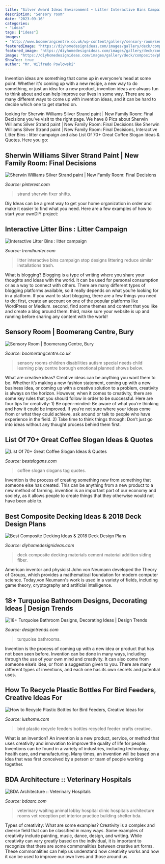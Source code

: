 ```yaml
---
title: "Silver Award Ideas Environment ~ Litter Interactive Bins Campaign Stop Designs Littering Reduce Similar Installations Trash"
description: "Sensory room"
date: "2023-09-16"
categories:
- "ideas"
tags: ["ideas"]
images:
- "http://www.boomerangcentre.co.uk/wp-content/gallery/sensory-room/sensory-room-2.jpg"
featuredImage: "https://diyhomedesignideas.com/images/gallery/deck/composite/photo-1.jpg"
featured_image: "https://diyhomedesignideas.com/images/gallery/deck/composite/photo-1.jpg"
image: "https://diyhomedesignideas.com/images/gallery/deck/composite/photo-1.jpg"
ShowToc: true
author: "Mr. Wilfredo Powlowski"
---
```



Invention ideas are something that come up in everyone's head at some point. Whether it's coming up with a new recipe, a new way to do something, or just an idea for a new product, invention ideas are always fun to think about and can help improve our lives in some way. There are so many different ways to come up with invention ideas, and it can be hard to decide which one to get started on.

	

		
looking for Sherwin Williams Silver Strand paint | New Family Room: Final Decisions you've visit to the right page. We have 8 Pics about Sherwin Williams Silver Strand paint | New Family Room: Final Decisions like Sherwin Williams Silver Strand paint | New Family Room: Final Decisions, Interactive Litter Bins : litter campaign and also List Of 70+ Great Coffee Slogan Ideas &amp; Quotes. Here you go:
		
    
## Sherwin Williams Silver Strand Paint | New Family Room: Final Decisions

<img loading=lazy src="https://s-media-cache-ak0.pinimg.com/736x/91/df/f0/91dff01c8cfb22adfbf094c5609e37d3.jpg" onerror="this.onerror=null;this.src='https://tse1.mm.bing.net/th?id=OIP.yjNc_TQufJER0LzGjte-uAHaKP&amp;pid=15.1';" alt="Sherwin Williams Silver Strand paint | New Family Room: Final Decisions">

_Source: pinterest.com_

>strand sherwin fixer shifts. 

	

Diy Ideas can be a great way to get your home organization in order and make it easier to find what you need. Here are a few examples of how to start your ownDIY project: 

    
## Interactive Litter Bins : Litter Campaign

<img loading=lazy src="http://cdn.trendhunterstatic.com/thumbs/litter-campaign.jpeg" onerror="this.onerror=null;this.src='https://tse2.mm.bing.net/th?id=OIP.HQuTZ0GBZzRkq5VqM7hzPQHaJ4&amp;pid=15.1';" alt="Interactive Litter Bins : litter campaign">

_Source: trendhunter.com_

>litter interactive bins campaign stop designs littering reduce similar installations trash. 

	

What is blogging?
Blogging is a type of writing where you share your thoughts and ideas with the world. It can be used for personal consumption or as a way to connect with others. There are many different types of blogging platforms available, so it really depends on what you’re looking for in a platform. If you want to start blogging, there are a few things you need to do: first, create an account on one of the popular platforms like WordPress or Medium. second, find some themes and content that you like and create a blog around them. third, make sure your website is up and running before sharing any content with the world!

    
## Sensory Room | Boomerang Centre, Bury

<img loading=lazy src="http://www.boomerangcentre.co.uk/wp-content/gallery/sensory-room/sensory-room-2.jpg" onerror="this.onerror=null;this.src='https://tse2.mm.bing.net/th?id=OIP.JC-AqrCYRJOzKStoBvxzuQHaE8&amp;pid=15.1';" alt="Sensory Room | Boomerang Centre, Bury">

_Source: boomerangcentre.co.uk_

>sensory rooms children disabilities autism special needs child learning play centre borough emotional planned shows below. 

	

What are creative ideas?
Creative ideas can be anything you want them to be. Whether it’s making a new fashion statement, coming up with a new business idea, or coming up with a creative solution to a problem, creativity is always on the horizon. However, when it comes to creativity, there are some key rules that you should follow in order to be successful. Here are four tips for creativity: 1) Be open-minded: Be aware of what you’re thinking and how it could be improved. If you’re not sure where your ideas come from or what they could achieve, ask around or talk to people who have experience in the field. 2) Take time to think things through: Don’t just go into ideas without any thought process behind them first.

    
## List Of 70+ Great Coffee Slogan Ideas &amp; Quotes

<img loading=lazy src="http://www.bestslogans.com/img/pics/20161025_185115_cbddf.png" onerror="this.onerror=null;this.src='https://tse4.mm.bing.net/th?id=OIP.Ye4t5swAY5cWPZ90mGh_4AHaHa&amp;pid=15.1';" alt="List Of 70+ Great Coffee Slogan Ideas &amp; Quotes">

_Source: bestslogans.com_

>coffee slogan slogans tag quotes. 

	

Invention is the process of creating something new from something that someone else has created. This can be anything from a new product to a new method of farming. invention is an important part of our economy and society, as it allows people to create things that they otherwise would not have been able to.

    
## Best Composite Decking Ideas &amp; 2018 Deck Design Plans

<img loading=lazy src="https://diyhomedesignideas.com/images/gallery/deck/composite/photo-1.jpg" onerror="this.onerror=null;this.src='https://tse4.mm.bing.net/th?id=OIP.-Miuwu48KWAFhLvDIdc7QAAAAA&amp;pid=15.1';" alt="Best Composite Decking Ideas &amp; 2018 Deck Design Plans">

_Source: diyhomedesignideas.com_

>deck composite decking materials cement material addition siding fiber. 

	

American inventor and physicist John von Neumann developed the Theory of Groups, which provides a mathematical foundation for modern computer science. Today,von Neumann's work is used in a variety of fields, including game theory, cryptography and artificial intelligence.

    
## 18+ Turquoise Bathroom Designs, Decorating Ideas | Design Trends

<img loading=lazy src="https://images.designtrends.com/wp-content/uploads/2016/03/10103408/Turquoise-Master-Bathroom-With-Glass-Enclosed-Shower.jpg" onerror="this.onerror=null;this.src='https://tse4.mm.bing.net/th?id=OIP.x7dT-jO-KvsCfH6SmN3JsQHaLH&amp;pid=15.1';" alt="18+ Turquoise Bathroom Designs, Decorating Ideas | Design Trends">

_Source: designtrends.com_

>turquoise bathrooms. 

	

Invention is the process of coming up with a new idea or product that has not been seen before. Invention can be done in many ways, including through the use of your own mind and creativity. It can also come from someone else’s idea, or from a suggestion given to you. There are many different types of inventions, and each one has its own secrets and potential uses.

    
## How To Recycle Plastic Bottles For Bird Feeders, Creative Ideas For

<img loading=lazy src="https://www.lushome.com/wp-content/uploads/2015/07/how-recycle-plastic-bottles-bird-feeders-9.jpg" onerror="this.onerror=null;this.src='https://tse3.mm.bing.net/th?id=OIP.7yEATCO7zYpY_uLX1UItqgHaKF&amp;pid=15.1';" alt="How to Recycle Plastic Bottles for Bird Feeders, Creative Ideas for">

_Source: lushome.com_

>bird plastic recycle feeders bottles recycled feeder crafts creative. 

	

What is an invention?
An invention is a new product, service, or method that uses creativity and innovation to improve the quality of life for people. Inventions can be found in a variety of industries, including technology, health care, and manufacturing. Many times, an invention will be based on a idea that was first conceived by a person or team of people working together.

    
## BDA Architecture :: Veterinary Hospitals

<img loading=lazy src="https://bdaarc.com/images/uploads/galleryphotos/a03-Animal-Hospital-Waiting-Room.jpg" onerror="this.onerror=null;this.src='https://tse4.mm.bing.net/th?id=OIP.lS1rNKI6E2gvshYhUgitCAHaE8&amp;pid=15.1';" alt="BDA Architecture :: Veterinary Hospitals">

_Source: bdaarc.com_

>veterinary waiting animal lobby hospital clinic hospitals architecture rooms vet reception pet interior practice building shelter bda. 

	

Types of creativity: What are some examples?
Creativity is a complex and diverse field that can be classified in many ways. Some examples of creativity include painting, music, dance, design, and writing. While creativity can vary greatly based on the individual, it is important to recognize that there are some commonalities between creative art forms. These commonalities can help us understand how creativity works and how it can be used to improve our own lives and those around us.


